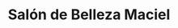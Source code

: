 ---
title: "Salón de Belleza Maciel"
url: /san-rafael-de-oreamuno/salon-de-belleza-maciel/
shop: peluquería
---